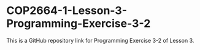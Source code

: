 # COP2664-1-Lesson-3-Programming-Exercise-3-2
This is a GitHub repository link for Programming Exercise 3-2 of Lesson 3.
